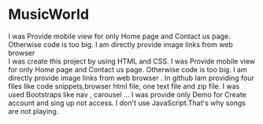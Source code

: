 # MusicWorld
I was Provide mobile view for only Home page and Contact us page. Otherwise code is too big.
I am directly provide image links from web browser  
I was create this project by using HTML and CSS. 
I was Provide mobile view for only Home page and Contact us page. Otherwise code is too big. 
I am directly provide image links from web browser . In github Iam providing four files like code snippets,browser html file, one text file and zip file. 
I was used Bootstraps like nav , carousel ...
I was provide only Demo for Create account and sing up not access. 
I don't use JavaScript.That's why songs are not playing.
